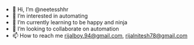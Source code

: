 - 👋 Hi, I’m @neetesshhr
- 👀 I’m interested in automating 
- 🌱 I’m currently learning to be happy and ninja 
- 💞️ I’m looking to collaborate on automation
- 📫 How to reach me rijalboy.94@gmail.com, rijalnitesh78@gmail.com

<!---
neetesshhr/neetesshhr is a ✨ special ✨ repository because its `README.md` (this file) appears on your GitHub profile.
You can click the Preview link to take a look at your changes.
--->
